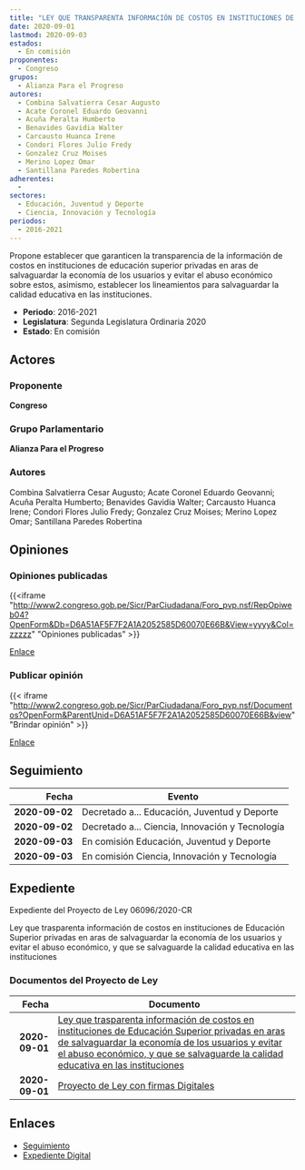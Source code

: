 ```yaml
---
title: "LEY QUE TRANSPARENTA INFORMACIÓN DE COSTOS EN INSTITUCIONES DE EDUCACIÓN SUPERIOR PRIVADAS EN ARAS DE SALVAGUARDAR LA ECONOMÍA DE LOS USUARIOIS Y EVITAR EL ABUSO ECONÓMICO, Y QUE SE SALVAGUARDE LA CALIDAD EDUCATIVA EN LAS INSTITUCIONES"
date: 2020-09-01
lastmod: 2020-09-03
estados: 
  - En comisión
proponentes: 
  - Congreso
grupos: 
  - Alianza Para el Progreso
autores: 
  - Combina Salvatierra Cesar Augusto
  - Acate Coronel Eduardo Geovanni
  - Acuña Peralta Humberto
  - Benavides Gavidia Walter
  - Carcausto Huanca Irene
  - Condori Flores Julio Fredy
  - Gonzalez Cruz Moises
  - Merino Lopez Omar
  - Santillana Paredes Robertina
adherentes: 
  - 
sectores: 
  - Educación, Juventud y Deporte
  - Ciencia, Innovación y Tecnología
periodos: 
  - 2016-2021
---
```


Propone establecer que garanticen la transparencia de la información de costos en instituciones de educación superior privadas en aras de salvaguardar la economía de los usuarios y evitar el abuso económico sobre estos, asimismo, establecer los lineamientos para salvaguardar la calidad educativa en las instituciones.

- **Periodo**: 2016-2021
- **Legislatura**: Segunda Legislatura Ordinaria 2020
- **Estado**: En comisión

## Actores

### Proponente

**Congreso**

### Grupo Parlamentario

**Alianza Para el Progreso**

### Autores

Combina Salvatierra Cesar Augusto; Acate Coronel Eduardo Geovanni; Acuña Peralta Humberto; Benavides Gavidia Walter; Carcausto Huanca Irene; Condori Flores Julio Fredy; Gonzalez Cruz Moises; Merino Lopez Omar; Santillana Paredes Robertina


## Opiniones

### Opiniones publicadas

{{<iframe "http://www2.congreso.gob.pe/Sicr/ParCiudadana/Foro_pvp.nsf/RepOpiweb04?OpenForm&Db=D6A51AF5F7F2A1A2052585D60070E66B&View=yyyy&Col=zzzzz" "Opiniones publicadas" >}}

[Enlace](http://www2.congreso.gob.pe/Sicr/ParCiudadana/Foro_pvp.nsf/RepOpiweb04?OpenForm&Db=D6A51AF5F7F2A1A2052585D60070E66B&View=yyyy&Col=zzzzz)
### Publicar opinión

{{< iframe "http://www2.congreso.gob.pe/Sicr/ParCiudadana/Foro_pvp.nsf/Documentos?OpenForm&ParentUnid=D6A51AF5F7F2A1A2052585D60070E66B&view" "Brindar opinión" >}}

[Enlace](http://www2.congreso.gob.pe/Sicr/ParCiudadana/Foro_pvp.nsf/Documentos?OpenForm&ParentUnid=D6A51AF5F7F2A1A2052585D60070E66B&view)

## Seguimiento

| Fecha | Evento |
|------:|--------|
| **2020-09-02** | Decretado a... Educación, Juventud y Deporte|
| **2020-09-02** | Decretado a... Ciencia, Innovación y Tecnología|
| **2020-09-03** | En comisión Educación, Juventud y Deporte|
| **2020-09-03** | En comisión Ciencia, Innovación y Tecnología|


## Expediente

Expediente del Proyecto de Ley 06096/2020-CR

Ley que trasparenta información de costos en instituciones de Educación Superior privadas en aras de salvaguardar la economía de los usuarios y evitar el abuso económico, y que se salvaguarde la calidad educativa en las instituciones


### Documentos del Proyecto de Ley

| Fecha | Documento |
|------:|--------|
| **2020-09-01** | [Ley que trasparenta información de costos en instituciones de Educación Superior privadas en aras de salvaguardar la economía de los usuarios y evitar el abuso económico, y que se salvaguarde la calidad educativa en las instituciones](http://www.leyes.congreso.gob.pe/Documentos/2016_2021/Proyectos_de_Ley_y_de_Resoluciones_Legislativas/PL06096-20200901.pdf) |
| **2020-09-01** | [Proyecto de Ley con firmas Digitales](http://www.leyes.congreso.gob.pe/Documentos/2016_2021/Proyectos_de_Ley_y_de_Resoluciones_Legislativas/Proyectos_Firmas_digitales/PL06096.pdf) |

## Enlaces 

- [Seguimiento](http://www2.congreso.gob.pe/Sicr/TraDocEstProc/CLProLey2016.nsf/f7fff46988ca05b1052578e100829cc7/b90cdf382bbddda7052585d70012caea?OpenDocument)
- [Expediente Digital](http://www2.congreso.gob.pe/Sicr/TraDocEstProc/CLProLey2016.nsf/f7fff46988ca05b1052578e100829cc7/b90cdf382bbddda7052585d70012caea?OpenDocument&Click=05257FB7005EB655.eb71d0cf91d8294e05256cdf006b5706/$Body/0.1C6C)
